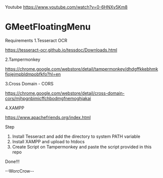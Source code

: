 Youtube
https://www.youtube.com/watch?v=0-6HNXv5Km8

# GMeetFloatingMenu

Requirements
1.Tesseract OCR

https://tesseract-ocr.github.io/tessdoc/Downloads.html

2.Tampermonkey

https://chrome.google.com/webstore/detail/tampermonkey/dhdgffkkebhmkfjojejmpbldmpobfkfo?hl=en

3.Cross Domain - CORS

https://chrome.google.com/webstore/detail/cross-domain-cors/mjhpgnbimicffchbodmgfnemoghjakai

4.XAMPP

https://www.apachefriends.org/index.html


Step

1. Install Tesseract and add the directory to system PATH variable
2. Install XAMPP and upload to htdocs
3. Create Script on Tampermonkey and paste the script provided in this repo

Done!!!

--WorcCrow--
